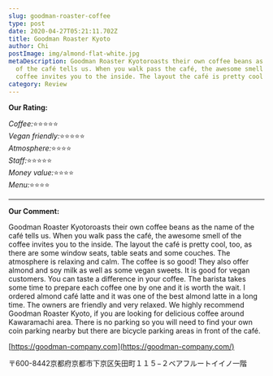 ```yaml
---
slug: goodman-roaster-coffee
type: post
date: 2020-04-27T05:21:11.702Z
title: Goodman Roaster Kyoto
author: Chi
postImage: img/almond-flat-white.jpg
metaDescription: Goodman Roaster Kyotoroasts their own coffee beans as the name
  of the café tells us. When you walk pass the café, the awesome smell of the
  coffee invites you to the inside. The layout the café is pretty cool ...
category: Review
---
```

**Our Rating:**

*Coffee:*⭐️⭐️⭐️⭐️⭐️\
*Vegan friendly:*⭐️⭐️⭐️⭐️⭐️\
*Atmosphere:*⭐️⭐️⭐️⭐️\
*Staff:*⭐️⭐️⭐️⭐️⭐️\
*Money value:*⭐️⭐️⭐️⭐️\
*Menu:*⭐️⭐️⭐️⭐️

- - -

**Our Comment:**

Goodman Roaster Kyotoroasts their own coffee beans as the name of the café tells us. When you walk pass the café, the awesome smell of the coffee invites you to the inside. The layout the café is pretty cool, too, as there are some window seats, table seats and some couches. The atmosphere is relaxing and calm. The coffee is so good! They also offer almond and soy milk as well as some vegan sweets. It is good for vegan customers. You can taste a difference in your coffee. The barista takes some time to prepare each coffee one by one and it is worth the wait. I ordered almond café latte and it was one of the best almond latte in a long time. The owners are friendly and very relaxed. We highly recommend Goodman Roaster Kyoto, if you are looking for delicious coffee around Kawaramachi area. There is no parking so you will need to find your own coin parking nearby but there are bicycle parking areas in front of the café.

[https://goodman-company.com](https://goodman-company.com/)

〒600-8442京都府京都市下京区矢田町１１５−２ベアフルートイイノ一階